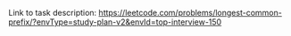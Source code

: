 Link to task description: https://leetcode.com/problems/longest-common-prefix/?envType=study-plan-v2&envId=top-interview-150
